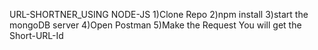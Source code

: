URL-SHORTNER_USING NODE-JS
1)Clone Repo
2)npm install
3)start the mongoDB server
4)Open Postman
5)Make the Request You will get the Short-URL-Id
